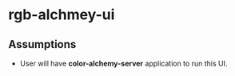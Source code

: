 # rgb-alchmey-ui 

## Assumptions

- User will have **color-alchemy-server** application to run this UI.


## 










